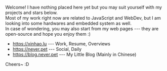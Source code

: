 Welcome! I have nothing placed here yet but you may suit yourself with my projects and stars below.  
Most of my work right now are related to JavaScript and WebDev, but I am looking into some hardwares and embedded system as well.  
In case of wondering, you may also start from my web pages --- they are open-source and hope you enjoy them :)
 
- https://xinhao.lu --- Work, Resume, Overviews 
- https://never.pet --- Social, Daily
- https://blog.never.pet --- My Little Blog (Mainly in Chinese)

Cheers~ :D 
